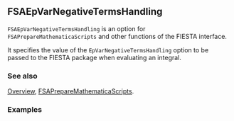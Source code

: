 ```mathematica
 
```

## FSAEpVarNegativeTermsHandling

`FSAEpVarNegativeTermsHandling` is an option for `FSAPrepareMathematicaScripts` and other functions of the FIESTA interface.

It specifies the value of the `EpVarNegativeTermsHandling` option to be passed to the FIESTA package when evaluating an integral.

### See also

[Overview](Extra/FeynHelpers.md), [FSAPrepareMathematicaScripts](FSAPrepareMathematicaScripts.md).

### Examples